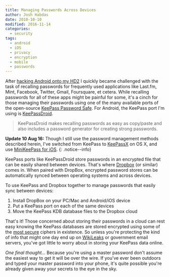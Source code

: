 ```yaml
---
title: Managing Passwords Across Devices
author: Josh Habdas
date: 2010-10-10
modified: 2016-11-14
categories:
  - security
tags:
  - android
  - iOS
  - privacy
  - encryption
  - mobile
  - passwords
---
```

After [hacking Android onto my HD2][1] I quickly became challenged with the task of recalling passwords for frequently used applications like Last.fm, Mint, Facebook, Twitter, Gmail, Foursquare, et cetera. While recalling passwords for all of these apps might be painful for some, it's a cinch for those managing their passwords using one of the many available ports of the open-source [KeePass Password Safe][2]. For Android, the KeePass port I'm using is [KeePassDroid][3].

> KeePassDroid makes recalling passwords as easy as copy/paste and also includes a password generator for creating strong passwords.

**Update 10 Aug 16:** Though I still use the password management methods described herein, I've switched from KeePass to [KeePassX](https://www.keepassx.org/) on OS X, and use [MiniKeePass for iOS](https://itunes.apple.com/us/app/minikeepass-secure-password/id451661808?ls=1&mt=8).
{: .notice--info}

<!--more-->

KeePass ports like KeePassDroid store passwords in an encrypted file that can be easily shared between devices. That's where [Dropbox][4] (or similar) comes in. When paired with DropBox, encrypted password stores can be automatically synced between operating systems and across devices.

To use KeePass and Dropbox together to manage passwords that easily sync between devices:

1.  Install DropBox on your PC/Mac and Android/iOS device
2.  Put a KeePass port on each of the same devices
3.  Move the KeePass KDB database files to the Dropbox cloud

That's it! Those concerned about storing their passwords in a cloud can rest easy knowing the KeePass databases are stored encrypted using some of the [most secure][6] ciphers in existence. So unless you're protecting the kind of info that might one day end up on [WikiLeaks][5] or government email servers, you've got little to worry about in storing your KeePass data online.

*One final thought...* Because you're using a master password don't assume the easiest way to get it will be over the wire. If you've ever been outdoors and typed your master password into your phone, it's quite possible you're already given away your secrets to the eye in the sky.

 [1]: /running-android-on-htc-hd2-leo/
 [2]: http://keepass.info/
 [3]: http://www.keepassdroid.com/
 [4]: https://www.dropbox.com/
 [5]: http://wikileaks.org/
 [6]: http://keepass.info/help/base/security.html#secencrypt
